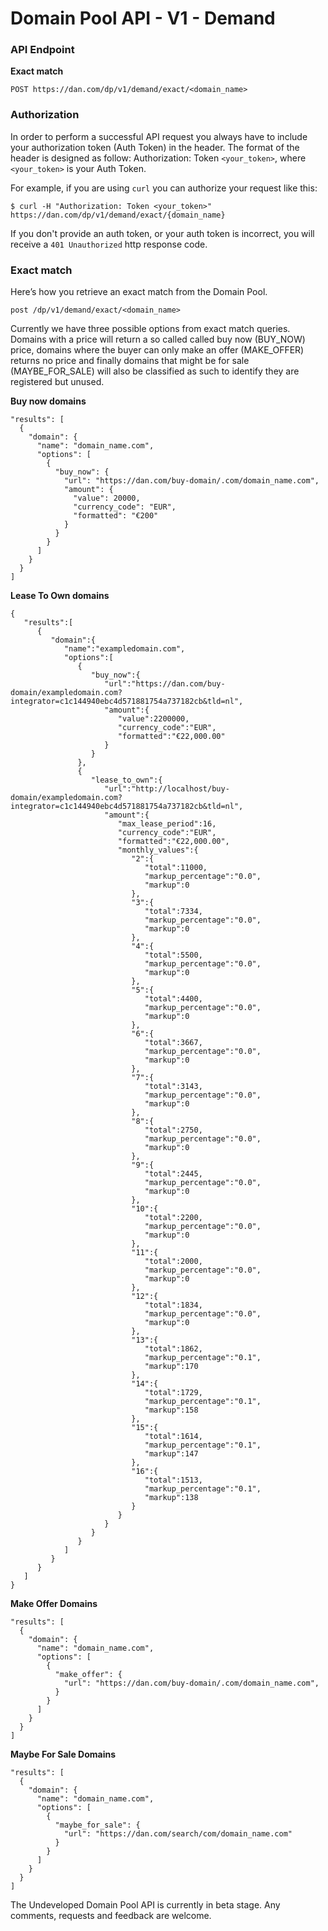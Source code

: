 # Domain Pool API - V1 - Demand
### API Endpoint
**Exact match**

    POST https://dan.com/dp/v1/demand/exact/<domain_name>


### Authorization
In order to perform a successful API request you always have to include your authorization token (Auth Token) in the header. The format of the header is designed as follow: Authorization: Token ``<your_token>``, where ``<your_token>`` is your Auth Token.

For example, if you are using `curl` you can authorize your request like this:

    $ curl -H "Authorization: Token <your_token>" https://dan.com/dp/v1/demand/exact/{domain_name}

If you don't provide an auth token, or your auth token is incorrect, you will receive a `401 Unauthorized` http response code.

### Exact match
Here’s how you retrieve an exact match from the Domain Pool.

```
post /dp/v1/demand/exact/<domain_name>
```

Currently we have three possible options from exact match queries. Domains with a price will return a so called called buy now (BUY_NOW) price, domains where the buyer can only make an offer (MAKE_OFFER) returns no price and finally domains that might be for sale (MAYBE_FOR_SALE) will also be classified as such to identify they are registered but unused.

**Buy now domains**
```
"results": [
  {
    "domain": {
      "name": "domain_name.com",
      "options": [
        {
          "buy_now": {
            "url": "https://dan.com/buy-domain/.com/domain_name.com",
            "amount": {
              "value": 20000,
              "currency_code": "EUR",
              "formatted": "€200"
            }
          }
        }
      ]
    }
  }
]
```
**Lease To Own domains**
```
{
   "results":[
      {
         "domain":{
            "name":"exampledomain.com",
            "options":[
               {
                  "buy_now":{
                     "url":"https://dan.com/buy-domain/exampledomain.com?integrator=c1c144940ebc4d571881754a737182cb&tld=nl",
                     "amount":{
                        "value":2200000,
                        "currency_code":"EUR",
                        "formatted":"€22,000.00"
                     }
                  }
               },
               {
                  "lease_to_own":{
                     "url":"http://localhost/buy-domain/exampledomain.com?integrator=c1c144940ebc4d571881754a737182cb&tld=nl",
                     "amount":{
                        "max_lease_period":16,
                        "currency_code":"EUR",
                        "formatted":"€22,000.00",
                        "monthly_values":{
                           "2":{
                              "total":11000,
                              "markup_percentage":"0.0",
                              "markup":0
                           },
                           "3":{
                              "total":7334,
                              "markup_percentage":"0.0",
                              "markup":0
                           },
                           "4":{
                              "total":5500,
                              "markup_percentage":"0.0",
                              "markup":0
                           },
                           "5":{
                              "total":4400,
                              "markup_percentage":"0.0",
                              "markup":0
                           },
                           "6":{
                              "total":3667,
                              "markup_percentage":"0.0",
                              "markup":0
                           },
                           "7":{
                              "total":3143,
                              "markup_percentage":"0.0",
                              "markup":0
                           },
                           "8":{
                              "total":2750,
                              "markup_percentage":"0.0",
                              "markup":0
                           },
                           "9":{
                              "total":2445,
                              "markup_percentage":"0.0",
                              "markup":0
                           },
                           "10":{
                              "total":2200,
                              "markup_percentage":"0.0",
                              "markup":0
                           },
                           "11":{
                              "total":2000,
                              "markup_percentage":"0.0",
                              "markup":0
                           },
                           "12":{
                              "total":1834,
                              "markup_percentage":"0.0",
                              "markup":0
                           },
                           "13":{
                              "total":1862,
                              "markup_percentage":"0.1",
                              "markup":170
                           },
                           "14":{
                              "total":1729,
                              "markup_percentage":"0.1",
                              "markup":158
                           },
                           "15":{
                              "total":1614,
                              "markup_percentage":"0.1",
                              "markup":147
                           },
                           "16":{
                              "total":1513,
                              "markup_percentage":"0.1",
                              "markup":138
                           }
                        }
                     }
                  }
               }
            ]
         }
      }
   ]
}
```
**Make Offer Domains**
```
"results": [
  {
    "domain": {
      "name": "domain_name.com",
      "options": [
        {
          "make_offer": {
            "url": "https://dan.com/buy-domain/.com/domain_name.com",
          }
        }
      ]
    }
  }
]
```
**Maybe For Sale Domains**
```
"results": [
  {
    "domain": {
      "name": "domain_name.com",
      "options": [
        {
          "maybe_for_sale": {
            "url": "https://dan.com/search/com/domain_name.com"
          }
        }
      ]
    }
  }
]
```

The Undeveloped Domain Pool API is currently in beta stage. Any comments, requests and feedback are welcome.
